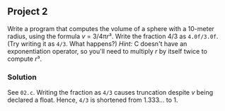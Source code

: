 ## Project 2
Write a program that computes the volume of a sphere with a 10-meter radius, using the formula *v* = 3/4π*r*³. Write the fraction 4/3 as `4.0f/3.0f`. (Try writing it as `4/3`. What happens?) *Hint:* C doesn't have an exponentiation operator, so you'll need to multiply *r* by itself twice to compute *r*³.

### Solution
See `02.c`.
Writing the fraction as `4/3` causes truncation despite *v* being declared a float. Hence, `4/3` is shortened from 1.333... to 1.
